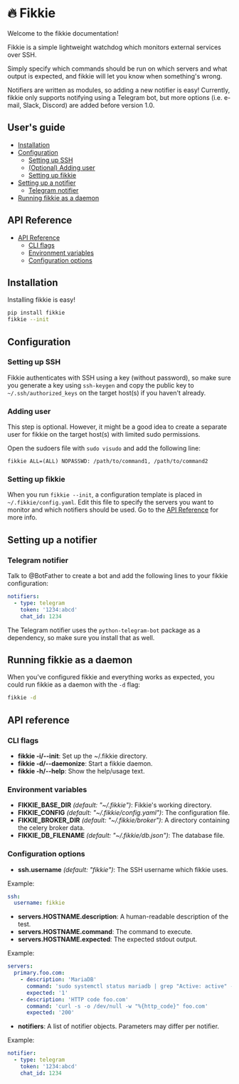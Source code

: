 # 🔥 Fikkie

Welcome to the fikkie documentation!

Fikkie is a simple lightweight watchdog which monitors external services over
SSH.

Simply specify which commands should be run on which servers and what output is
expected, and fikkie will let you know when something's wrong.

Notifiers are written as modules, so adding a new notifier is easy! Currently,
fikkie only supports notifying using a Telegram bot, but more options (i.e.
e-mail, Slack, Discord) are added before version 1.0.


## User's guide

* [Installation](#installation)
* [Configuration](#configuration)
  * [Setting up SSH](#setting-up-ssh)
  * [(Optional) Adding user](#adding-user)
  * [Setting up fikkie](#setting-up-fikkie)
* [Setting up a notifier](#setting-up-a-notifier)
  * [Telegram notifier](#telegram-notifier)
* [Running fikkie as a daemon](#running-fikkie-as-a-daemon)


## API Reference

* [API Reference](#api-reference)
  * [CLI flags](#cli-flags)
  * [Environment variables](#environment-variables)
  * [Configuration options](#configuration-options)


## Installation

Installing fikkie is easy!

```bash
pip install fikkie
fikkie --init
```


## Configuration

### Setting up SSH

Fikkie authenticates with SSH using a key (without password), so make sure you
generate a key using `ssh-keygen` and copy the public key to
`~/.ssh/authorized_keys` on the target host(s) if you haven't already.

### Adding user

This step is optional. However, it might be a good idea to create a separate
user for fikkie on the target host(s) with limited sudo permissions.

Open the sudoers file with `sudo visudo` and add the following line:

```
fikkie ALL=(ALL) NOPASSWD: /path/to/command1, /path/to/command2
```

### Setting up fikkie

When you run `fikkie --init`, a configuration template is placed in
`~/.fikkie/config.yaml`. Edit this file to specify the servers you want to
monitor and which notifiers should be used. Go to the
[API Reference](#api-reference) for more info.


## Setting up a notifier

### Telegram notifier

Talk to @BotFather to create a bot and add the following lines to your fikkie
configuration:

```yaml
notifiers:
  - type: telegram
    token: '1234:abcd'
    chat_id: 1234
```

The Telegram notifier uses the `python-telegram-bot` package as a dependency,
so make sure you install that as well.


## Running fikkie as a daemon

When you've configured fikkie and everything works as expected, you could run
fikkie as a daemon with the `-d` flag:

```bash
fikkie -d
```


## API reference

### CLI flags

* **fikkie -i/--init**: Set up the ~/.fikkie directory.
* **fikkie -d/--daemonize**: Start a fikkie daemon.
* **fikkie -h/--help**: Show the help/usage text.

### Environment variables

* **FIKKIE_BASE_DIR** *(default: "~/.fikkie")*: Fikkie's working directory.
* **FIKKIE_CONFIG** *(default: "~/.fikkie/config.yaml")*: The configuration
file.
* **FIKKIE_BROKER_DIR** *(default: "~/.fikkie/broker")*: A directory containing
the celery broker data.
* **FIKKIE_DB_FILENAME** *(default: "~/.fikkie/db.json")*: The database file.


### Configuration options

* **ssh.username** *(default: "fikkie")*: The SSH username which fikkie uses.

Example:

```yaml
ssh:
  username: fikkie
```

* **servers.HOSTNAME.description**: A human-readable description of the test.
* **servers.HOSTNAME.command**: The command to execute.
* **servers.HOSTNAME.expected**: The expected stdout output.

Example:

```yaml
servers:
  primary.foo.com:
    - description: 'MariaDB'
      command: 'sudo systemctl status mariadb | grep "Active: active" -c'
      expected: '1'
    - description: 'HTTP code foo.com'
      command: 'curl -s -o /dev/null -w "%{http_code}" foo.com'
      expected: '200'
```

* **notifiers**: A list of notifier objects. Parameters may differ per
notifier.

Example:

```yaml
notifier:
  - type: telegram
    token: '1234:abcd'
    chat_id: 1234
```
